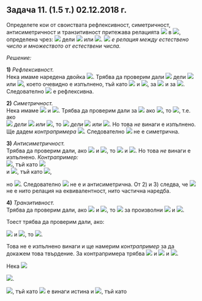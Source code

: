 ## Задача 11. (1.5 т.) 02.12.2018 г.
Определете кои от своиствата рефлексивност, симетричност, антисиметричност и транзитивност притежава релацията <img src="https://latex.codecogs.com/svg.latex?\Large&space;R"> в <img src="https://latex.codecogs.com/svg.latex?\Large&space;\mathbb{N}\times{P(\mathbb{N})}">, определена чрез: <img src="https://latex.codecogs.com/svg.latex?\Large&space;(a,A)R(b,B)\Leftrightarrow{a}"> дели <img src="https://latex.codecogs.com/svg.latex?\Large&space;b"> или <img src="https://latex.codecogs.com/svg.latex?\Large&space;B\subseteq{A}">. <img src="https://latex.codecogs.com/svg.latex?\Large&space;R"> *е релация между естествено число и множеството от естествени числа.*

*Решение:*

**1)** *Рефлексивност.*<br>
Нека имаме наредена двойка <img src="https://latex.codecogs.com/svg.latex?\Large&space;(a,A)">. Трябва да проверим дали <img src="https://latex.codecogs.com/svg.latex?\Large&space;(a,A)R(a,A)\Leftrightarrow{a}"> дели <img src="https://latex.codecogs.com/svg.latex?\Large&space;а"> или <img src="https://latex.codecogs.com/svg.latex?\Large&space;A\subseteq{A}">, което очевидно е изпълнено, тъй като <img src="https://latex.codecogs.com/svg.latex?\Large&space;a|a"> и <img src="https://latex.codecogs.com/svg.latex?\Large&space;A\subseteq{A}">, за <img src="https://latex.codecogs.com/svg.latex?\Large&space;\forall{a\in\mathbb{N}}"> и за <img src="https://latex.codecogs.com/svg.latex?\Large&space;\forall{A\subseteq{\mathbb{N}}}">. Следователно <img src="https://latex.codecogs.com/svg.latex?\Large&space;R"> е рефлексивна.

**2)** *Симетричност.* <br>
Нека имаме <img src="https://latex.codecogs.com/svg.latex?\Large&space;(a,A)"> и <img src="https://latex.codecogs.com/svg.latex?\Large&space;(b,B)">. Трябва да проверим дали за <img src="https://latex.codecogs.com/svg.latex?\Large&space;\forall{a,b,A,B:}"> ако <img src="https://latex.codecogs.com/svg.latex?\Large&space;(a,A)R(b,B)">, то <img src="https://latex.codecogs.com/svg.latex?\Large&space;(b,B)R(a,A)">, т.е. ако <br><img src="https://latex.codecogs.com/svg.latex?\Large&space;(a"> *дели* <img src="https://latex.codecogs.com/svg.latex?\Large&space;b"> *или* <img src="https://latex.codecogs.com/svg.latex?\Large&space;B\subseteq{A})">, то <img src="https://latex.codecogs.com/svg.latex?\Large&space;(b"> *дели* <img src="https://latex.codecogs.com/svg.latex?\Large&space;a"> *или* <img src="https://latex.codecogs.com/svg.latex?\Large&space;A\subseteq{B})">. Но това *не* винаги е изпълнено.<br>
Ще дадем *контрапримера* <img src="https://latex.codecogs.com/svg.latex?\Large&space;a=2,b=4,A=\{1,2\},B=\{1\}">. Следователно <img src="https://latex.codecogs.com/svg.latex?\Large&space;R"> не е симетрична.

**3)** *Антисиметричност.* <br>
Трябва да проверим дали, ако <img src="https://latex.codecogs.com/svg.latex?\Large&space;(a,A)R(b,B)"> и <img src="https://latex.codecogs.com/svg.latex?\Large&space;(b,B)R(a,A)">, то <img src="https://latex.codecogs.com/svg.latex?\Large&space;a=b"> и <img src="https://latex.codecogs.com/svg.latex?\Large&space;A=B">. Но това *не* винаги е изпълнено. 
*Контрапример:*<br>
<img src="https://latex.codecogs.com/svg.latex?\Large&space;(2,\{1\})R(4,\{1,2\})">, тъй като <img src="https://latex.codecogs.com/svg.latex?\Large&space;\underbrace{\underbrace{2|4}_{true}\lor\underbrace{\{1,2\}\subseteq\{1\}}_{false}}_{true}"><br> 
и <img src="https://latex.codecogs.com/svg.latex?\Large&space;(4,\{1,2\})R(2,\{1\})">, тъй като <img src="https://latex.codecogs.com/svg.latex?\Large&space;\underbrace{\underbrace{4|2}_{false}\lor\underbrace{\{1\}\subseteq{1,2}}_{true}}_{true}">,

но <img src="https://latex.codecogs.com/svg.latex?\Large&space;(2,\{1\})\neq{(4,\{1,2\})}">. Следователно <img src="https://latex.codecogs.com/svg.latex?\Large&space;R"> не е и антисиметрична. От 2) и 3) следва, че <img src="https://latex.codecogs.com/svg.latex?\Large&space;R"> не е нито релация на еквивалентност, нито частична наредба.

**4)** *Транзитивност.*<br>
Трябва да проверим дали, ако <img src="https://latex.codecogs.com/svg.latex?\Large&space;(a,A)R(b,B)"> и <img src="https://latex.codecogs.com/svg.latex?\Large&space;(b,B)R(c,C)">, то <img src="https://latex.codecogs.com/svg.latex?\Large&space;(a,A)R(c,C)"> за произволни <img src="https://latex.codecogs.com/svg.latex?\Large&space;a,b,c\in{\mathbb{N}}"> и <img src="https://latex.codecogs.com/svg.latex?\Large&space;A,B,C\subseteq{P(\mathbb{N})}">.

Тоест трябва да проверим дали, ако:

<img src="https://latex.codecogs.com/svg.latex?\Large&space;(a|b)\lor(B\subseteq{A})"> и <img src="https://latex.codecogs.com/svg.latex?\Large&space;(b|c)\lor(C\subseteq{B})">, то <img src="https://latex.codecogs.com/svg.latex?\Large&space;(a|c)\lor(C\subseteq{A})">.

Това не е изпълнено винаги и ще намерим *контрапример* за да докажем това твърдение. За контрапримера трябва
<img src="https://latex.codecogs.com/svg.latex?\Large&space;a\nmid{b}"> и <img src="https://latex.codecogs.com/svg.latex?\Large&space;B\subseteq{A};b|c"> и <img src="https://latex.codecogs.com/svg.latex?\Large&space;C\nsubseteq{B}">.

Нека <img src="https://latex.codecogs.com/svg.latex?\Large&space;a=3,b=2,c=4">

<img src="https://latex.codecogs.com/svg.latex?\Large&space;A=\{1,2\},B=\{1\},C=\{4,5\}">.

<img src="https://latex.codecogs.com/svg.latex?\Large&space;(3,\{1,2\})R(2,\{1\})">, тъй като <img src="https://latex.codecogs.com/svg.latex?\Large&space;(\underbrace{(3|2)}_{false}\lor(\underbrace{\{1\}\subseteq\{1,2\}}_{true})"> е винаги истина и <img src="https://latex.codecogs.com/svg.latex?\Large&space;(2,\{1\})R(4,\{4,5\})">, тъй като


